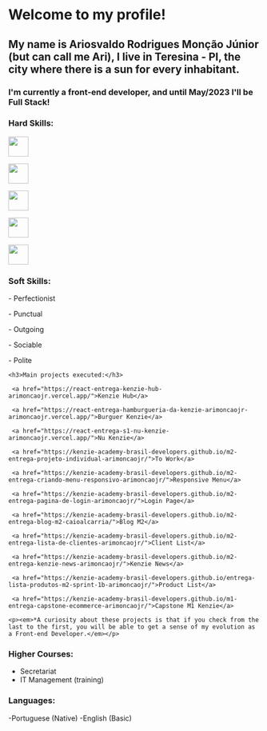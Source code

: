 <h1> Welcome to my profile! </h1>

<h2> My name is Ariosvaldo Rodrigues Monção Júnior (but can call me Ari), I live in Teresina - PI, the city where there is a sun for every inhabitant. </h2>

<h3> I'm currently a front-end developer, and until May/2023 I'll be Full Stack! </h3>



<div>

<h3>Hard Skills:</h3>

<p><img width="40" height="40" src="httdivs://cdn.jsdelivr.net/gh/devicons/devicon/icons/html5/html5-original-wordmark.svg" /></p>

<p><img width="40" height="40" src="https://cdn.jsdelivr.net/gh/devicons/devicon/icons/css3/css3-original-wordmark.svg" /></p>
          
<p><img width="40" height="40" src="https://cdn.jsdelivr.net/gh/devicons/devicon/icons/javascript/javascript-plain.svg" /></p>

<p><img width="40" height="40" src="https://cdn.jsdelivr.net/gh/devicons/devicon/icons/react/react-original-wordmark.svg" /></p>

<p><img width="40" height="40" src="https://cdn.jsdelivr.net/gh/devicons/devicon/icons/git/git-plain-wordmark.svg" /></p>

</div>

<div>

<h3>Soft Skills:</h3>

 <p>- Perfectionist</p>
 <p>- Punctual </p>
 <p>- Outgoing </p>
 <p>- Sociable</p>
 <p>- Polite</p>

</div>

<div>

    <h3>Main projects executed:</h3>

     <a href="https://react-entrega-kenzie-hub-arimoncaojr.vercel.app/">Kenzie Hub</a>
    
     <a href="https://react-entrega-hamburgueria-da-kenzie-arimoncaojr-arimoncaojr.vercel.app/">Burguer Kenzie</a>
    
     <a href="https://react-entrega-s1-nu-kenzie-arimoncaojr.vercel.app/">Nu Kenzie</a>
    
     <a href="https://kenzie-academy-brasil-developers.github.io/m2-entrega-projeto-individual-arimoncaojr/">To Work</a>
    
     <a href="https://kenzie-academy-brasil-developers.github.io/m2-entrega-criando-menu-responsivo-arimoncaojr/">Responsive Menu</a>
    
     <a href="https://kenzie-academy-brasil-developers.github.io/m2-entrega-pagina-de-login-arimoncaojr/">Login Page</a>
    
     <a href="https://kenzie-academy-brasil-developers.github.io/m2-entrega-blog-m2-caioalcarria/">Blog M2</a>
    
     <a href="https://kenzie-academy-brasil-developers.github.io/m2-entrega-lista-de-clientes-arimoncaojr/">Client List</a>
    
     <a href="https://kenzie-academy-brasil-developers.github.io/m2-entrega-kenzie-news-arimoncaojr/">Kenzie News</a>
    
     <a href="https://kenzie-academy-brasil-developers.github.io/entrega-lista-produtos-m2-sprint-1b-arimoncaojr/">Product List</a>
    
     <a href="https://kenzie-academy-brasil-developers.github.io/m1-entrega-capstone-ecommerce-arimoncaojr/">Capstone M1 Kenzie</a>
    
    <p><em>*A curiosity about these projects is that if you check from the last to the first, you will be able to get a sense of my evolution as a Front-end Developer.</em></p>


</div>

### Higher Courses:
- Secretariat
- IT Management (training)

### Languages:
-Portuguese (Native)
-English (Basic)
